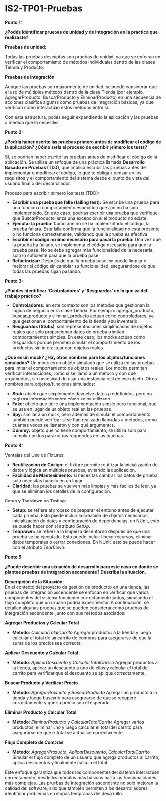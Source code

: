 # IS2-TP01-Pruebas
**Punto 1:** 

**¿Podés identificar pruebas de unidad y de integración en la práctica que realizaste?**  

**Pruebas de unidad:**  

Todas las pruebas descriptas son pruebas de unidad, ya que se enfocan en verificar el comportamiento de métodos individuales dentro de las clases Tienda y Producto.

**Pruebas de integración:**  

Aunque las pruebas son mayormente de unidad, se puede considerar que el uso de múltiples métodos dentro de la clase Tienda (por ejemplo, AgregarProducto, BuscarProducto y EliminarProducto) en una secuencia de acciones clasifica algunas como pruebas de integración básicas, ya que verifican cómo interactúan estos métodos entre sí.

Con esta estructura, podés seguir expandiendo la aplicación y las pruebas a medida que lo necesites.

**Punto 2:** 

**¿Podría haber escrito las pruebas primero antes de modificar el código de la aplicación? ¿Cómo sería el proceso de escribir primero los tests?**

Sí, se podrían haber escrito las pruebas antes de modificar el código de la aplicación. Se utiliza un enfoque de una práctica llamada **Desarrollo Basado en Pruebas (TDD)**, que implica escribir las pruebas antes de implementar o modificar el código, lo que te obliga a pensar en los requisitos y el comportamiento del sistema desde el punto de vista del usuario final o del desarrollador.

Proceso para escribir primero los tests (TDD):
- **Escribir una prueba que falle (failing test):** Se escribe una prueba para una función o comportamiento específico que aún no ha sido implementado. En este caso, podrías escribir una prueba que verifique que BuscarProducto lanza una excepción si el producto no existe.
- **Ejecutar la prueba:** Como aún no se ha implementado el código, la prueba fallará. Esta falla confirma que la funcionalidad no está presente o no funciona correctamente, validando que la prueba es efectiva.
- **Escribir el código mínimo necesario para pasar la prueba:** Una vez que la prueba ha fallado, se implementa el código necesario para que la prueba pase. No se debe agregar más funcionalidad de la necesaria, solo lo suficiente para que la prueba pase.
- **Refactorizar:** Después de que la prueba pase, se puede limpiar o mejorar el código sin cambiar su funcionalidad, asegurándose de que todas las pruebas sigan pasando.


**Punto 3:**

**¿Puedes identificar 'Controladores' y 'Resguardos' en lo que va del trabajo práctico?**

- **Controladores:** en este contexto son los métodos que gestionan la lógica de negocio en la clase Tienda. Por ejemplo: agregar_producto, buscar_producto y eliminar_producto actúan como controladores, ya que gestionan el comportamiento de la tienda y su inventario.
- **Resguardos (Stubs):** son representaciones simplificadas de objetos reales que solo proporcionan datos de prueba o imitan comportamientos simples. En este caso, los mocks actúan como resguardos porque permiten simular el comportamiento de los productos sin interactuar con objetos reales.

**¿Qué es un mock? ¿Hay otros nombres para los objetos/funciones simulados?**
Un mock es un objeto simulado que se utiliza en las pruebas para imitar el comportamiento de objetos reales. Los mocks permiten verificar interacciones, como si se llamó a un método y con qué argumentos, sin necesidad de usar una instancia real de ese objeto. 
Otros nombres para objetos/funciones simulados:
- **Stub:** objeto que simplemente devuelve datos predefinidos, pero no registra información sobre cómo se ha utilizado.
- **Fake:** objeto que tiene una implementación simple pero funcional, que se usa en lugar de un objeto real en las pruebas.
- **Spy:** similar a un mock, pero además de simular el comportamiento, también puede verificar si se han realizado llamadas a métodos, como cuántas veces se llamaron y con qué argumentos.
- **Dummy:** objeto que no tiene comportamiento, se utiliza solo para cumplir con los parámetros requeridos en las pruebas.

**Punto 4:** 

Ventajas del Uso de Fixtures:
- **Reutilización de Código:** el fixture permite reutilizar la inicialización de datos y lógica en múltiples pruebas, evitando la duplicación.
- **Facilidad de Mantenimiento:** si necesitas cambiar los datos de prueba, solo necesitas hacerlo en un lugar.
- **Claridad:** las pruebas se vuelven más limpias y más fáciles de leer, ya que se eliminan los detalles de la configuración.

Setup y Teardown en Testing:
- **Setup:** se refiere al proceso de preparar el entorno antes de ejecutar cada prueba. Esto puede incluir la creación de objetos necesarios, inicialización de datos y configuración de dependencias. en NUnit, esto se puede hacer con el atributo *SetUp*.
- **Teardown:** se refiere a la limpieza del entorno después de que una prueba se ha ejecutado. Esto puede incluir liberar recursos, eliminar datos temporales o cerrar conexiones. En NUnit, esto se puede hacer con el atributo *TearDown*.

**Punto 5:**

**¿Puede describir una situación de desarrollo para este caso en donde se plantee pruebas de integración ascendente? Describa la situación.**

**Descripción de la Situación**:  
En el contexto del proyecto de gestión de productos en una tienda, las pruebas de integración ascendente se enfocan en verificar que varios componentes del sistema funcionen correctamente juntos, simulando el flujo completo que un usuario podría experimentar. A continuación, se detallan algunas pruebas que se pueden considerar como pruebas de integración ascendente, junto con sus métodos asociados:

**Agregar Productos y Calcular Total**
- **Método**: *CalcularTotalCarrito*
Agregar productos a la tienda y luego calcular el total de un carrito de compras para asegurarse de que la suma de los precios sea correcta.

**Aplicar Descuento y Calcular Total**
- **Método**: *AplicarDescuento* y *CalcularTotalCarrito*
Agregar productos a la tienda, aplicar un descuento a uno de ellos y calcular el total del carrito para verificar que el descuento se aplique correctamente.

**Buscar Producto y Verificar Precio**
- **Método**: *AgregarProducto* y *BuscarProducto*
Agregar un producto a la tienda y luego buscarlo para asegurarse de que se recupere correctamente y que su precio sea el esperado.

**Eliminar Producto y Calcular Total**
- **Método**: *EliminarProducto* y *CalcularTotalCarrito*
Agregar varios productos, eliminar uno y luego calcular el total del carrito para asegurarse de que el total se actualice correctamente.

**Flujo Completo de Compras**
- **Método**: *AgregarProducto*, *AplicarDescuento*, *CalcularTotalCarrito*
Simular el flujo completo de un usuario que agrega productos al carrito, aplica descuentos y finalmente calcula el total.

Este enfoque garantiza que todos los componentes del sistema interactúen correctamente, desde los módulos más básicos hasta las funcionalidades más complejas. Las pruebas de integración ascendente no solo mejoran la calidad del software, sino que también permiten a los desarrolladores identificar problemas en etapas tempranas del desarrollo.
